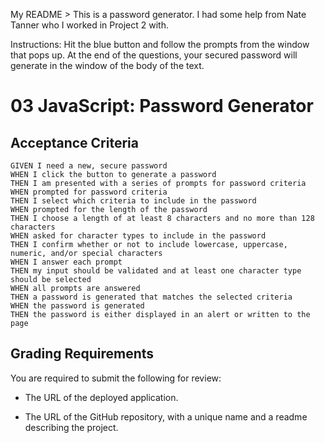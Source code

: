 My README >
This is a password generator. I had some help from Nate Tanner who I worked in Project 2 with. 

Instructions: Hit the blue button and follow the prompts from the window that pops up. At the end of the questions, your secured password will generate in the window of the body of the text. 


# 03 JavaScript: Password Generator


## Acceptance Criteria

```
GIVEN I need a new, secure password
WHEN I click the button to generate a password
THEN I am presented with a series of prompts for password criteria
WHEN prompted for password criteria
THEN I select which criteria to include in the password
WHEN prompted for the length of the password
THEN I choose a length of at least 8 characters and no more than 128 characters
WHEN asked for character types to include in the password
THEN I confirm whether or not to include lowercase, uppercase, numeric, and/or special characters
WHEN I answer each prompt
THEN my input should be validated and at least one character type should be selected
WHEN all prompts are answered
THEN a password is generated that matches the selected criteria
WHEN the password is generated
THEN the password is either displayed in an alert or written to the page
```

## Grading Requirements


You are required to submit the following for review:

* The URL of the deployed application.

* The URL of the GitHub repository, with a unique name and a readme describing the project.
